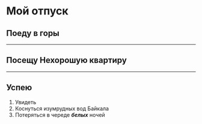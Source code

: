 # Мой отпуск

## Поеду в горы 

---
## Посещу **__Нехорошую квартиру__**

---
## Успею
1. Увидеть 
2. Коснуться изумрудных вод Байкала
3. Потеряться в череде **_белых_** ночей